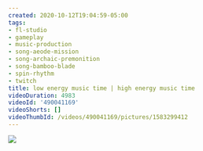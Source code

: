 ```yaml
---
created: 2020-10-12T19:04:59-05:00
tags:
- fl-studio
- gameplay
- music-production
- song-aeode-mission
- song-archaic-premonition
- song-bamboo-blade
- spin-rhythm
- twitch
title: low energy music time | high energy music time
videoDuration: 4983
videoId: '490041169'
videoShorts: []
videoThumbId: /videos/490041169/pictures/1583299412
---
```


![](20201013000459.jpg)
